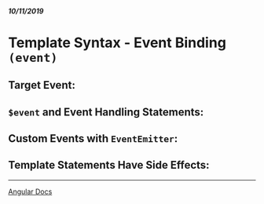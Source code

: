 ##### 10/11/2019
# Template Syntax - Event Binding `(event)`


## Target Event:


## `$event` and Event Handling Statements:


## Custom Events with `EventEmitter`:


## Template Statements Have Side Effects:


---

[Angular Docs](https://angular.io/guide/template-syntax)